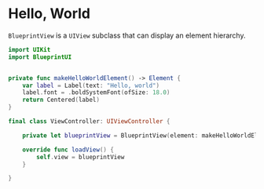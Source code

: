 # Hello, World

`BlueprintView` is a `UIView` subclass that can display an element hierarchy.

```swift
import UIKit
import BlueprintUI


private func makeHelloWorldElement() -> Element {
    var label = Label(text: "Hello, world")
    label.font = .boldSystemFont(ofSize: 18.0)
    return Centered(label)
}

final class ViewController: UIViewController {

    private let blueprintView = BlueprintView(element: makeHelloWorldElement())

    override func loadView() {
        self.view = blueprintView
    }

}

```